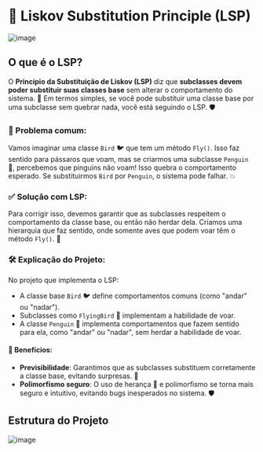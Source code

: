 
 
# 🦅 Liskov Substitution Principle (LSP) 
![image](https://github.com/user-attachments/assets/a3020154-b1cd-4eb1-a106-cf5231fc8ddf)

## O que é o LSP?

O **Princípio da Substituição de Liskov (LSP)** diz que **subclasses devem poder substituir suas classes base** sem alterar o comportamento do sistema. 🔄 Em termos simples, se você pode substituir uma classe base por uma subclasse sem quebrar nada, você está seguindo o LSP. 🛡️

### 🚨 Problema comum:

Vamos imaginar uma classe `Bird` 🐦 que tem um método `Fly()`. Isso faz sentido para pássaros que voam, mas se criarmos uma subclasse `Penguin` 🐧, percebemos que pinguins não voam! Isso quebra o comportamento esperado. Se substituirmos `Bird` por `Penguin`, o sistema pode falhar. 💥

### ✅ Solução com LSP:

Para corrigir isso, devemos garantir que as subclasses respeitem o comportamento da classe base, ou então não herdar dela. Criamos uma hierarquia que faz sentido, onde somente aves que podem voar têm o método `Fly()`. 🦅

### 🛠️ Explicação do Projeto:

No projeto que implementa o LSP:
- A classe base `Bird` 🐦 define comportamentos comuns (como "andar" ou "nadar").
- Subclasses como `FlyingBird` 🦅 implementam a habilidade de voar.
- A classe `Penguin` 🐧 implementa comportamentos que fazem sentido para ela, como "andar" ou "nadar", sem herdar a habilidade de voar.

#### 🎯 Benefícios:
- **Previsibilidade**: Garantimos que as subclasses substituem corretamente a classe base, evitando surpresas. 🎉
- **Polimorfismo seguro**: O uso de herança 🧬 e polimorfismo se torna mais seguro e intuitivo, evitando bugs inesperados no sistema. 🛡️
 ## Estrutura do Projeto
  ![image](https://github.com/user-attachments/assets/31e86a19-81f7-4fa0-80f6-902725ec3b83)

